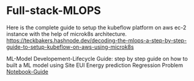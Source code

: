 # Full-stack-MLOPS

Here is the complete guide to setup the kubeflow platform on aws ec-2 instance with the help of microk8s architecture.
https://teckbakers.hashnode.dev/decoding-the-mlops-a-step-by-step-guide-to-setup-kubeflow-on-aws-using-microk8s

ML-Model Developement-Lifecycle Guide: step by step guide on how to built a ML model using Site EUI Energy prediction Regression Problem
[Notebook-Guide](https://www.kaggle.com/code/samikshakolhe/explainable-catboost-site-eui-pred-regression)

